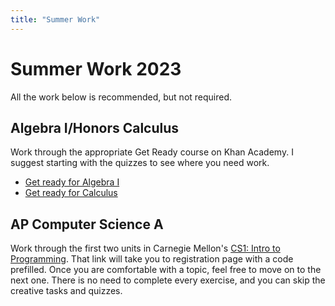 ```yaml
---
title: "Summer Work"
---
```


# Summer Work 2023

All the work below is recommended, but not required.

## Algebra I/Honors Calculus
Work through the appropriate Get Ready course on Khan Academy. I suggest starting with the quizzes to see where you need work.

- [Get ready for Algebra I](https://www.khanacademy.org/math/get-ready-for-algebra-i)
- [Get ready for Calculus](https://www.khanacademy.org/math/get-ready-for-ap-calc)

## AP Computer Science A
Work through the first two units in Carnegie Mellon's [CS1: Intro to Programming](https://academy.cs.cmu.edu/new-student/KR27-WR21). That link will take you to registration page with a code prefilled. Once you are comfortable with a topic, feel free to move on to the next one. There is no need to complete every exercise, and you can skip the creative tasks and quizzes.